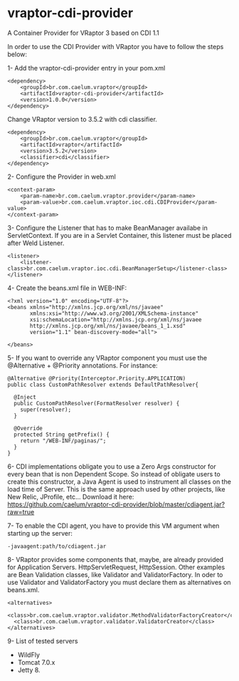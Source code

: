 vraptor-cdi-provider
====================

A Container Provider for VRaptor 3 based on CDI 1.1

In order to use the CDI Provider with VRaptor you have to follow the steps below:

1- Add the vraptor-cdi-provider entry in your pom.xml

	<dependency>
		<groupId>br.com.caelum.vraptor</groupId>
		<artifactId>vraptor-cdi-provider</artifactId>
		<version>1.0.0</version>
	</dependency>

Change VRaptor version to 3.5.2 with cdi classifier.

	<dependency>
		<groupId>br.com.caelum.vraptor</groupId>
		<artifactId>vraptor</artifactId>
		<version>3.5.2</version>
		<classifier>cdi</classifier>
	</dependency>

2- Configure the Provider in web.xml

	<context-param>
		<param-name>br.com.caelum.vraptor.provider</param-name>
		<param-value>br.com.caelum.vraptor.ioc.cdi.CDIProvider</param-value>
	</context-param>

3- Configure the Listener that has to make BeanManager availabe in ServletContext. If you are in a Servlet Container, this listener must be placed
   after Weld Listener.

	<listener>
		<listener-class>br.com.caelum.vraptor.ioc.cdi.BeanManagerSetup</listener-class>
	</listener>
    

4- Create the beans.xml file in WEB-INF:

	<?xml version="1.0" encoding="UTF-8"?>
	<beans xmlns="http://xmlns.jcp.org/xml/ns/javaee"
	       xmlns:xsi="http://www.w3.org/2001/XMLSchema-instance"
	       xsi:schemaLocation="http://xmlns.jcp.org/xml/ns/javaee
	       http://xmlns.jcp.org/xml/ns/javaee/beans_1_1.xsd"
	       version="1.1" bean-discovery-mode="all">
	            
	</beans>

5- If you want to override any VRaptor component you must use the @Alternative + @Priority annotations. For instance:

	@Alternative @Priority(Interceptor.Priority.APPLICATION)
	public class CustomPathResolver extends DefaultPathResolver{
	
	  @Inject
	  public CustomPathResolver(FormatResolver resolver) {
	  	super(resolver);
	  }
	
	  @Override
	  protected String getPrefix() {
	  	return "/WEB-INF/paginas/";
	  }
	}
    

6- CDI implementations obligate you to use a Zero Args constructor for every bean that is non Dependent Scope. So instead
    of obligate users to create this constructor, a Java Agent is used to instrument all classes on the load time of 
    Server. This is the same approach used by other projects, like New Relic, JProfile, etc...
    Download it here: https://github.com/caelum/vraptor-cdi-provider/blob/master/cdiagent.jar?raw=true
    
7- To enable the CDI agent, you have to provide this VM argument when starting up the server:

    -javaagent:path/to/cdiagent.jar

8- VRaptor provides some components that, maybe, are already provided for Application Servers. HttpServletRequest, 
    HttpSession. Other examples are Bean Validation classes, like Validator and ValidatorFactory. In oder to use Validator
    and ValidatorFactory you must declare them as alternatives on beans.xml.
    
    <alternatives>
      <class>br.com.caelum.vraptor.validator.MethodValidatorFactoryCreator</class>
      <class>br.com.caelum.vraptor.validator.ValidatorCreator</class>
    </alternatives>

9- List of tested servers

- WildFly
- Tomcat 7.0.x
- Jetty 8.
